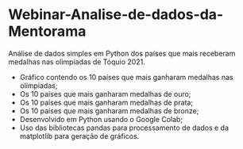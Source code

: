 # Webinar-Analise-de-dados-da-Mentorama
Análise de dados simples em Python dos países que mais receberam medalhas nas olimpíadas de Tóquio 2021.
- Gráfico contendo os 10 países que mais ganharam medalhas nas olímpiadas;
- Os 10 países que mais ganharam medalhas de ouro;
- Os 10 países que mais ganharam medalhas de prata;
- Os 10 países que mais ganharam medalhas de bronze;
- Desenvolvido em Python usando o Google Colab;
- Uso das bibliotecas pandas para processamento de dados e da matplotlib para geração de gráficos.
